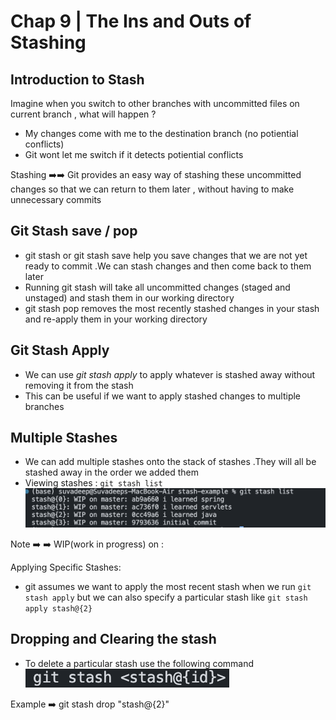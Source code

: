 # Chap 9 | The Ins and Outs of Stashing 

## Introduction to Stash 

Imagine when you switch to other branches with uncommitted files on current branch , what will happen ? 

- My changes come with me to the destination branch (no potiential conflicts)
- Git wont let me switch if it detects potiential conflicts 

Stashing ➡️➡️ Git provides an easy way of stashing these uncommitted changes so that we can return to them later , without having to make unnecessary commits

## Git Stash save / pop 

- git stash or git stash save help you save changes that we are not yet ready to commit .We can stash changes and then come back to them later 
- Running git stash will take all uncommitted changes (staged and unstaged) and stash them in our working directory 
- git stash pop removes the most recently stashed changes in your stash and re-apply them in your working directory 

## Git Stash Apply 

- We can use *git stash apply* to apply whatever is stashed away without removing it from the stash
- This can be useful if we want to apply stashed changes to multiple branches 

## Multiple Stashes

- We can add multiple stashes onto the stack of stashes .They will all be stashed away in the order we added them 
- Viewing stashes : `git stash list`![git-stash-list](../Assets/git-stash-list.png)

Note ➡️  ➡️ WIP(work in progress) on <branch> : <most-recent-commit-hash> <most recent commit message>

Applying Specific Stashes: 

- git assumes we want to apply the most recent stash when we run `git stash apply` but we can also specify a particular stash like `git stash apply stash@{2}`

## Dropping and Clearing the stash 

- To delete a particular stash use the following command ![drop-stash](../Assets/drop-stash.png)

Example ➡️ git stash drop "stash@{2}"